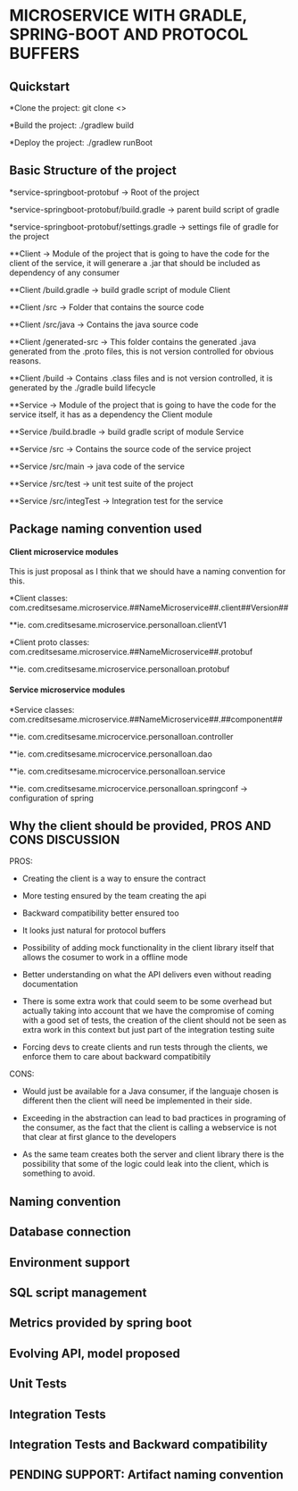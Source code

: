 # MICROSERVICE WITH GRADLE, SPRING-BOOT AND PROTOCOL BUFFERS

## Quickstart
*Clone the project: git clone <<url-clone>>

*Build the project: ./gradlew build

*Deploy the project: ./gradlew runBoot

## Basic Structure of the project
*service-springboot-protobuf -> Root of the project

*service-springboot-protobuf/build.gradle -> parent build script of gradle

*service-springboot-protobuf/settings.gradle -> settings file of gradle for the project

**Client -> Module of the project that is going to have the code for the client of the service, it will generare a .jar that should be included as dependency of any consumer

**Client /build.gradle -> build gradle script of module Client

**Client /src -> Folder that contains the source code

**Client /src/java -> Contains the java source code

**Client /generated-src -> This folder contains the generated .java generated from the .proto files, this is not version controlled for obvious reasons.

**Client /build -> Contains .class files and is not version controlled, it is generated by the ./gradle build lifecycle

**Service -> Module of the project that is going to have the code for the service itself, it has as a dependency the Client module

**Service /build.bradle -> build gradle script of module Service

**Service /src -> Contains the source code of the service project

**Service /src/main -> java code of the service

**Service /src/test -> unit test suite of the project

**Service /src/integTest -> Integration test for the service



## Package naming convention used

#### Client microservice modules
This is just proposal as I think that we should have a naming convention for this.

*Client classes: com.creditsesame.microservice.##NameMicroservice##.client##Version##

**ie. com.creditsesame.microservice.personalloan.clientV1

*Client proto classes: com.creditsesame.microservice.##NameMicroservice##.protobuf

**ie. com.creditsesame.microservice.personalloan.protobuf

#### Service microservice modules
*Service classes: com.creditsesame.microservice.##NameMicroservice##.##component##

**ie. com.creditsesame.microcervice.personalloan.controller

**ie. com.creditsesame.microcervice.personalloan.dao

**ie. com.creditsesame.microcervice.personalloan.service

**ie. com.creditsesame.microcervice.personalloan.springconf -> configuration of spring

## Why the client should be provided, PROS AND CONS DISCUSSION

PROS:
- Creating the client is a way to ensure the contract

- More testing ensured by the team creating the api

- Backward compatibility better ensured too

- It looks just natural for protocol buffers

- Possibility of adding mock functionality in the client library itself that allows the cosumer to work in a offline mode

- Better understanding on what the API delivers even without reading documentation

- There is some extra work that could seem to be some overhead but actually taking into account that we have the compromise of coming with a good set of tests, the creation of the client should not be seen as extra work in this context but just part of the integration testing suite

- Forcing devs to create clients and run tests through the clients, we enforce them to care about backward compatibitily


CONS:
- Would just be available for a Java consumer, if the languaje chosen is different then the client will need be implemented in their side.

- Exceeding in the abstraction can lead to bad practices in programing of the consumer, as the fact that the client is calling a webservice is not that clear at first glance to the developers

- As the same team creates both the server and client library there is the possibility that some of the logic could leak into the client, which is something to avoid.



## Naming convention


## Database connection


## Environment support


## SQL script management


## Metrics provided by spring boot


## Evolving API, model proposed


## Unit Tests


## Integration Tests


## Integration Tests and Backward compatibility




## PENDING SUPPORT: Artifact naming convention